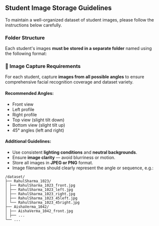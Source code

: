 ## Student Image Storage Guidelines
  To maintain a well-organized dataset of student images, please follow the instructions below carefully.

### Folder Structure
Each student's images **must be stored in a separate folder** named using the following format:


### 📸 Image Capture Requirements

For each student, capture **images from all possible angles** to ensure comprehensive facial recognition coverage and dataset variety.

#### Recommended Angles:
- Front view  
- Left profile  
- Right profile  
- Top view (slight tilt down)  
- Bottom view (slight tilt up)  
- 45° angles (left and right)

#### Additional Guidelines:
- Use consistent **lighting conditions** and **neutral backgrounds**.
- Ensure **image clarity** — avoid blurriness or motion.
- Store all images in **JPEG or PNG** format.
- Image filenames should clearly represent the angle or sequence, e.g.:

```
/dataset/
├── RahulSharma_1023/
│ ├── RahulSharma_1023_front.jpg
│ ├── RahulSharma_1023_left.jpg
│ ├── RahulSharma_1023_right.jpg
│ ├── RahulSharma_1023_45left.jpg
│ └── RahulSharma_1023_45right.jpg
├── AishaVerma_1042/
│ ├── AishaVerma_1042_front.jpg
│ ├── ...
└── ...
```

